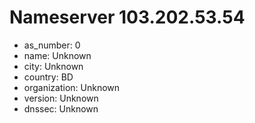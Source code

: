 # Nameserver 103.202.53.54

* as_number: 0
* name: Unknown
* city: Unknown
* country: BD
* organization: Unknown
* version: Unknown
* dnssec: Unknown
